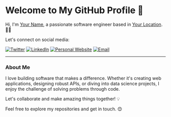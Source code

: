 
 # Welcome to My GitHub Profile 👋

Hi, I'm [Your Name](https://github.com/your-username), a passionate software engineer based in [Your Location](https://maps.google.com?q=Your%20Location). 👨‍💻

Let's connect on social media:

[![Twitter](https://img.shields.io/twitter/follow/your-twitter-username?style=social)](https://twitter.com/your-twitter-username)
[![LinkedIn](https://img.shields.io/badge/LinkedIn-Connect-blue)](https://www.linkedin.com/in/your-linkedin-username)
[![Personal Website](https://img.shields.io/badge/Website-Visit-brightgreen)](https://your-website.com)
[![Email](https://img.shields.io/badge/Email-Contact%20Me-red)](mailto:egwudaprecious@gmail.com)

---

### About Me

I love building software that makes a difference. Whether it's creating web applications, designing robust APIs, or diving into data science projects, I enjoy the challenge of solving problems through code.

Let's collaborate and make amazing things together! 💡

Feel free to explore my repositories and get in touch. 😊


<!--
**Ujenyhu/Ujenyhu** is a ✨ _special_ ✨ repository because its `README.md` (this file) appears on your GitHub profile.

Here are some ideas to get you started:

- 🔭 I’m currently working on ...
- 🌱 I’m currently learning ...
- 👯 I’m looking to collaborate on ...
- 🤔 I’m looking for help with ...
- 💬 Ask me about ...
- 📫 How to reach me: ...
- 😄 Pronouns: ...
- ⚡ Fun fact: ...
-->
